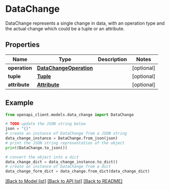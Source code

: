 # DataChange

DataChange represents a single change in data, with an operation type and the actual change which could be a tuple or an attribute.

## Properties

Name | Type | Description | Notes
------------ | ------------- | ------------- | -------------
**operation** | [**DataChangeOperation**](DataChangeOperation.md) |  | [optional] 
**tuple** | [**Tuple**](Tuple.md) |  | [optional] 
**attribute** | [**Attribute**](Attribute.md) |  | [optional] 

## Example

```python
from openapi_client.models.data_change import DataChange

# TODO update the JSON string below
json = "{}"
# create an instance of DataChange from a JSON string
data_change_instance = DataChange.from_json(json)
# print the JSON string representation of the object
print(DataChange.to_json())

# convert the object into a dict
data_change_dict = data_change_instance.to_dict()
# create an instance of DataChange from a dict
data_change_form_dict = data_change.from_dict(data_change_dict)
```
[[Back to Model list]](../README.md#documentation-for-models) [[Back to API list]](../README.md#documentation-for-api-endpoints) [[Back to README]](../README.md)


